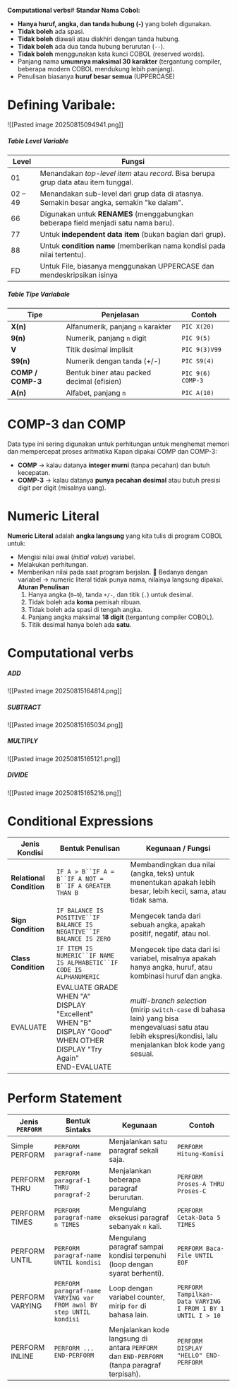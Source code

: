 
**Computational verbs**# **Standar Nama Cobol:**
- **Hanya huruf, angka, dan tanda hubung (-)** yang boleh digunakan.
- **Tidak boleh** ada spasi.
- **Tidak boleh** diawali atau diakhiri dengan tanda hubung.
- **Tidak boleh** ada dua tanda hubung berurutan (`--`).
- **Tidak boleh** menggunakan kata kunci COBOL (reserved words).
- Panjang nama **umumnya maksimal 30 karakter** (tergantung compiler, beberapa modern COBOL mendukung lebih panjang).
- Penulisan biasanya **huruf besar semua** (UPPERCASE)
# **Defining Varibale:**
![[Pasted image 20250815094941.png]]
##### **Table Level Variable**

| Level   | Fungsi                                                                                   |
| ------- | ---------------------------------------------------------------------------------------- |
| 01      | Menandakan _top-level item_ atau _record_. Bisa berupa grup data atau item tunggal.      |
| 02 – 49 | Menandakan sub-level dari grup data di atasnya. Semakin besar angka, semakin "ke dalam". |
| 66      | Digunakan untuk **RENAMES** (menggabungkan beberapa field menjadi satu nama baru).       |
| 77      | Untuk **independent data item** (bukan bagian dari grup).                                |
| 88      | Untuk **condition name** (memberikan nama kondisi pada nilai tertentu).                  |
| FD      | Untuk File, biasanya menggunakan UPPERCASE dan mendeskripsikan isinya                    |
##### **Table Tipe Variabale** 

| Tipe              | Penjelasan                                 | Contoh            |
| ----------------- | ------------------------------------------ | ----------------- |
| **X(n)**          | Alfanumerik, panjang `n` karakter          | `PIC X(20)`       |
| **9(n)**          | Numerik, panjang `n` digit                 | `PIC 9(5)`        |
| **V**             | Titik desimal implisit                     | `PIC 9(3)V99`     |
| **S9(n)**         | Numerik dengan tanda (+/-)                 | `PIC S9(4)`       |
| **COMP / COMP-3** | Bentuk biner atau packed decimal (efisien) | `PIC 9(6) COMP-3` |
| **A(n)**          | Alfabet, panjang `n`                       | `PIC A(10)`       |
# **COMP-3 dan COMP**
Data type ini sering digunakan untuk perhitungan untuk menghemat memori dan mempercepat proses aritmatika
Kapan dipakai COMP dan COMP-3:
- **COMP** → kalau datanya **integer murni** (tanpa pecahan) dan butuh kecepatan.
- **COMP-3** → kalau datanya **punya pecahan desimal** atau butuh presisi digit per digit (misalnya uang).
# **Numeric Literal**
**Numeric Literal** adalah **angka langsung** yang kita tulis di program COBOL untuk:
- Mengisi nilai awal (_initial value_) variabel.
- Melakukan perhitungan.
- Memberikan nilai pada saat program berjalan.
📌 Bedanya dengan variabel → numeric literal tidak punya nama, nilainya langsung dipakai.
	**Aturan Penulisan**
	1. Hanya angka (`0–9`), tanda `+/-`, dan titik (`.`) untuk desimal.
	2. Tidak boleh ada **koma** pemisah ribuan.
	3. Tidak boleh ada spasi di tengah angka.
	4. Panjang angka maksimal **18 digit** (tergantung compiler COBOL).
	5. Titik desimal hanya boleh ada **satu**.

# **Computational verbs**
##### **ADD**
![[Pasted image 20250815164814.png]]
##### **SUBTRACT**
![[Pasted image 20250815165034.png]]
##### **MULTIPLY**
![[Pasted image 20250815165121.png]]
##### **DIVIDE**
![[Pasted image 20250815165216.png]]
# **Conditional Expressions**
| Jenis Kondisi            | Bentuk Penulisan                                                                                                                                                | Kegunaan / Fungsi                                                                                                                                              |
| ------------------------ | --------------------------------------------------------------------------------------------------------------------------------------------------------------- | -------------------------------------------------------------------------------------------------------------------------------------------------------------- |
| **Relational Condition** | `IF A > B``IF A = B``IF A NOT = B``IF A GREATER THAN B`                                                                                                         | Membandingkan dua nilai (angka, teks) untuk menentukan apakah lebih besar, lebih kecil, sama, atau tidak sama.                                                 |
| **Sign Condition**       | `IF BALANCE IS POSITIVE``IF BALANCE IS NEGATIVE``IF BALANCE IS ZERO`                                                                                            | Mengecek tanda dari sebuah angka, apakah positif, negatif, atau nol.                                                                                           |
| **Class Condition**      | `IF ITEM IS NUMERIC``IF NAME IS ALPHABETIC``IF CODE IS ALPHANUMERIC`                                                                                            | Mengecek tipe data dari isi variabel, misalnya apakah hanya angka, huruf, atau kombinasi huruf dan angka.                                                      |
| EVALUATE                 | EVALUATE GRADE<br>   WHEN "A"<br>      DISPLAY "Excellent"<br>   WHEN "B"<br>      DISPLAY "Good"<br>   WHEN OTHER<br>      DISPLAY "Try Again"<br>END-EVALUATE | _multi-branch selection_ (mirip `switch-case` di bahasa lain) yang bisa mengevaluasi satu atau lebih ekspresi/kondisi, lalu menjalankan blok kode yang sesuai. |
# **Perform Statement**
| Jenis `PERFORM` | Bentuk Sintaks                                                      | Kegunaan                                                                                   | Contoh                                                      |
| --------------- | ------------------------------------------------------------------- | ------------------------------------------------------------------------------------------ | ----------------------------------------------------------- |
| Simple PERFORM  | `PERFORM paragraf-name`                                             | Menjalankan satu paragraf sekali saja.                                                     | `PERFORM Hitung-Komisi`                                     |
| PERFORM THRU    | `PERFORM paragraf-1 THRU paragraf-2`                                | Menjalankan beberapa paragraf berurutan.                                                   | `PERFORM Proses-A THRU Proses-C`                            |
| PERFORM TIMES   | `PERFORM paragraf-name n TIMES`                                     | Mengulang eksekusi paragraf sebanyak `n` kali.                                             | `PERFORM Cetak-Data 5 TIMES`                                |
| PERFORM UNTIL   | `PERFORM paragraf-name UNTIL kondisi`                               | Mengulang paragraf sampai kondisi terpenuhi (loop dengan syarat berhenti).                 | `PERFORM Baca-File UNTIL EOF`                               |
| PERFORM VARYING | `PERFORM paragraf-name VARYING var FROM awal BY step UNTIL kondisi` | Loop dengan variabel counter, mirip `for` di bahasa lain.                                  | `PERFORM Tampilkan-Data VARYING I FROM 1 BY 1 UNTIL I > 10` |
| PERFORM INLINE  | `PERFORM ... END-PERFORM`                                           | Menjalankan kode langsung di antara `PERFORM` dan `END-PERFORM` (tanpa paragraf terpisah). | `PERFORM DISPLAY "HELLO" END-PERFORM`                       |



